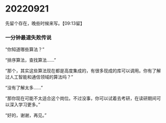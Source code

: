 # 20220921

先留个存在，晚些时候来写。【09:13留】

### 一分钟最速失败传说

“你知道哪些算法？”

“排序算法，查找算法……”

“那个，其实这些算法现在都是高度集成的，有很多现成的库可以调用。你有了解过人工智能和通信领域的算法吗？”

“没有了解太多……”

“那你现在可能不太适合这个岗位。不过没事，你可以试着去考研，在读研期间可以深入学习更多。”

“好的，谢谢，再见。”
